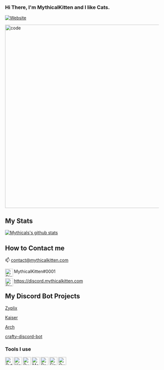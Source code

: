 ### Hi There, I'm MythicalKitten and I like Cats.
[![Website](https://img.shields.io/website?label=mythicalkitten.com&style=for-the-badge&url=https://www.mythicalkitten.com)](https://www.mythicalkitten.com)

<img alt="code" width="600px" src="https://cdn.mythicalkitten.com/carbon2.png" />

## My Stats
[![Mythicals's github stats](https://github-readme-stats.vercel.app/api?username=KittensAreDaBest&count_private=true&include_all_commits=true&theme=radical)](https://github.com/KittensAreDaBest)

## How to Contact me
📫         contact@mythicalkitten.com

<img align="left" alt="Discord" width="26px" src="https://discord.com/assets/f8389ca1a741a115313bede9ac02e2c0.svg"/> MythicalKitten#0001 

<img align="left" alt="Discord" width="26px" src="https://discord.com/assets/f8389ca1a741a115313bede9ac02e2c0.svg"/> https://discord.mythicalkitten.com

## My Discord Bot Projects
[Zyplix](https://invite.zyplix.tk)

[Kaiser](https://invite-kaiser.mythicalkitten.com)

[Arch](https://top.gg/bot/742831363358589028)

[crafty-discord-bot](https://github.com/KittensAreDaBest/crafty-discord-bot)

### Tools I use
<img align="left" alt="Python" width="26px" src="https://cdn.mythicalkitten.com/python.png" />
<img align="left" alt="Visual Studio Code" width="26px" src="https://cdn.mythicalkitten.com/vscode.png" />
<img align="left" alt="PyCharm" width="26px" src="https://cdn.mythicalkitten.com/pycharm.png" />
<img align="left" alt="MongoDB" width="26px" src="https://cdn.mythicalkitten.com/mongodb.png" />
<img align="left" alt="PostgreSQL" width="26px" src="https://cdn.mythicalkitten.com/postgresql.png" />
<img align="left" alt="Flask" width="26px" src="https://cdn.mythicalkitten.com/flask.png" />
<img align="left" alt="Quart" width="26px" src="https://cdn.mythicalkitten.com/quart.png" />
